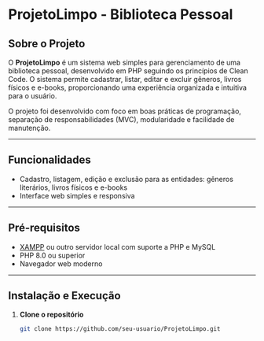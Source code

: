 # ProjetoLimpo - Biblioteca Pessoal

## Sobre o Projeto

O **ProjetoLimpo** é um sistema web simples para gerenciamento de uma biblioteca pessoal, desenvolvido em PHP seguindo os princípios de Clean Code. O sistema permite cadastrar, listar, editar e excluir gêneros, livros físicos e e-books, proporcionando uma experiência organizada e intuitiva para o usuário.

O projeto foi desenvolvido com foco em boas práticas de programação, separação de responsabilidades (MVC), modularidade e facilidade de manutenção.

---

## Funcionalidades

- Cadastro, listagem, edição e exclusão para as entidades: gêneros literários, livros físicos e e-books
- Interface web simples e responsiva

---

## Pré-requisitos

- [XAMPP](https://www.apachefriends.org/pt_br/index.html) ou outro servidor local com suporte a PHP e MySQL
- PHP 8.0 ou superior
- Navegador web moderno

---

## Instalação e Execução

1. **Clone o repositório**
   ```bash
   git clone https://github.com/seu-usuario/ProjetoLimpo.git
